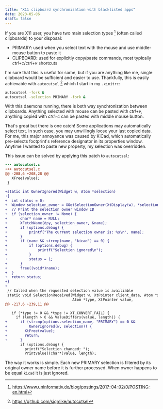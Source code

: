 ```yaml
---
title: "X11 clipboard synchronization with blacklisted apps"
date: 2023-05-06
draft: false
---
```


If you are X11 user, you have two main selection types [^1] (often called clipboards) to your disposal:

- PRIMARY: used when you select text with the mouse and use middle-mouse button to paste it
- CLIPBOARD: used for explicitly copy/paste commands, most typically _ctrl+c_/_ctrl+v_ shortcuts

I'm sure that this is useful for some, but if you are anything like me, single clipboard would be sufficient
and easier to use.
Thankfully, this is easily achievable with `autocutsel` [^2] which I start in my `.xinitrc`:

```bash
autocutsel -fork &
autocutsel -selection PRIMARY -fork &
```

With this daemons running, there is both way synchronization between clipboards. Anything selected with mouse
can be pasted with _ctrl+v_, anything copied with _ctrl+c_ can be pasted with middle mouse button.

That's great but there is one catch! Some applications may automatically select text. In such case,
you may unwillingly loose your last copied data. For me, this major annoyance was caused by KiCad,
which automatically pre-selects footprint's reference designator in its properties window.
Anytime I wanted to paste new property, my selection was overridden.

This issue can be solved by applying this patch to `autocutsel`:

```diff
--- autocutsel.c
+++ autocutsel.c
@@ -208,6 +208,28 @@
   XFree(value);
 }

+static int OwnerIgnored(Widget w, Atom *selection)
+{
+  int status = 0;
+  Window selection_owner = XGetSelectionOwner(XtDisplay(w), *selection);
+  // Print the selection owner window ID
+  if (selection_owner != None) {
+      char* name = NULL;
+      XFetchName(dpy, selection_owner, &name);
+      if (options.debug) {
+          printf("The current selection owner is: %s\n", name);
+      }
+      if (name && strcmp(name, "kicad") == 0) {
+          if (options.debug) {
+              printf("Selection ignored\n");
+          }
+          status = 1;
+      }
+      free((void*)name);
+  }
+  return status;
+}
+
 // Called when the requested selection value is availiable
 static void SelectionReceived(Widget w, XtPointer client_data, Atom *selection,
                               Atom *type, XtPointer value,
@@ -217,6 +239,11 @@

   if (*type != 0 && *type != XT_CONVERT_FAIL) {
     if (length > 0 && ValueDiffers(value, length)) {
+      if (strcmp(options.selection_name, "PRIMARY") == 0 &&
+          OwnerIgnored(w, selection)) {
+        XtFree(value);
+        return;
+      }
       if (options.debug) {
         printf("Selection changed: ");
         PrintValue((char*)value, length);
```

The way it works is simple. Each new PRIMARY selection is filtered by its original owner name before it is further processed.
When owner happens to be equal `kicad` it is just ignored.

[^1]: https://www.uninformativ.de/blog/postings/2017-04-02/0/POSTING-en.html
[^2]: https://github.com/sigmike/autocutsel
